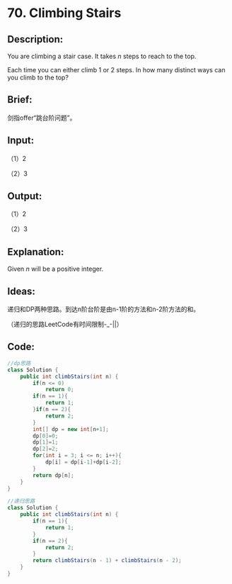 # 70. Climbing Stairs

## Description:

You are climbing a stair case. It takes *n* steps to reach to the top.

Each time you can either climb 1 or 2 steps. In how many distinct ways can you climb to the top?

## Brief:

剑指offer“跳台阶问题”。

## Input:

（1）2

（2）3

## Output:

（1）2

（2）3

## Explanation:

Given *n* will be a positive integer.

## Ideas:

递归和DP两种思路。到达n阶台阶是由n-1阶的方法和n-2阶方法的和。

（递归的思路LeetCode有时间限制-_-||）

## Code:

```java
//dp思路
class Solution {
    public int climbStairs(int n) {
        if(n <= 0)
            return 0;
        if(n == 1){
            return 1;
        }if(n == 2){
            return 2;
        }
        int[] dp = new int[n+1];
        dp[0]=0;
        dp[1]=1;
        dp[2]=2;
        for(int i = 3; i <= n; i++){
            dp[i] = dp[i-1]+dp[i-2];
        }
        return dp[n];
    }
}
```

```java
//递归思路
class Solution {
    public int climbStairs(int n) {
        if(n == 1){
            return 1;
        }
        if(n == 2){
            return 2;
        }
        return climbStairs(n - 1) + climbStairs(n - 2);
    }
}
```

